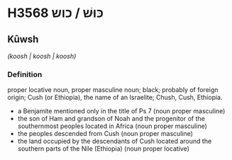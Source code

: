 # H3568 כּוּשׁ / כוש

## Kûwsh

_(koosh | koosh | koosh)_

### Definition

proper locative noun, proper masculine noun; black; probably of foreign origin; Cush (or Ethiopia), the name of an Israelite; Chush, Cush, Ethiopia.

- a Benjamite mentioned only in the title of Ps 7 (noun proper masculine)
- the son of Ham and grandson of Noah and the progenitor of the southernmost peoples located in Africa (noun proper masculine)
- the peoples descended from Cush (noun proper masculine)
- the land occupied by the descendants of Cush located around the southern parts of the Nile (Ethiopia) (noun proper locative)
